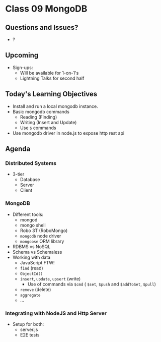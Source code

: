 Class 09 MongoDB
===

## Questions and Issues?
* ?

## Upcoming
* Sign-ups:
    * Will be available for 1-on-1's
    * Lightning Talks for second half

## Today's Learning Objectives
* Install and run a local mongodb instance.
* Basic mongodb commands
	* Reading (Finding)
	* Writing (Insert and Update)
    * Use `$` commands
* Use mongodb driver in node.js to expose http rest api

## Agenda

### Distributed Systems
* 3-tier
	* Database
	* Server
	* Client

### MongoDB

* Different tools:
	* mongod
	* mongo shell
	* Robo 3T (RoboMongo)
	* `mongodb` node driver
	* `mongoose` ORM library
* RDBMS vs NoSQL
* Schema vs Schemaless
* Working with data
    * JavaScript FTW!
	* `find` (read)
    * `ObjectId()`
	* `insert`, `update`, `upsert` (write)
		* Use of commands via `$cmd`
        ( `$set`, `$push` and `$addToSet`, `$pull`)
	* `remove` (delete)
	* `aggregate`
	* ...

### Integrating with NodeJS and Http Server

* Setup for both:
    * server.js
    * E2E tests